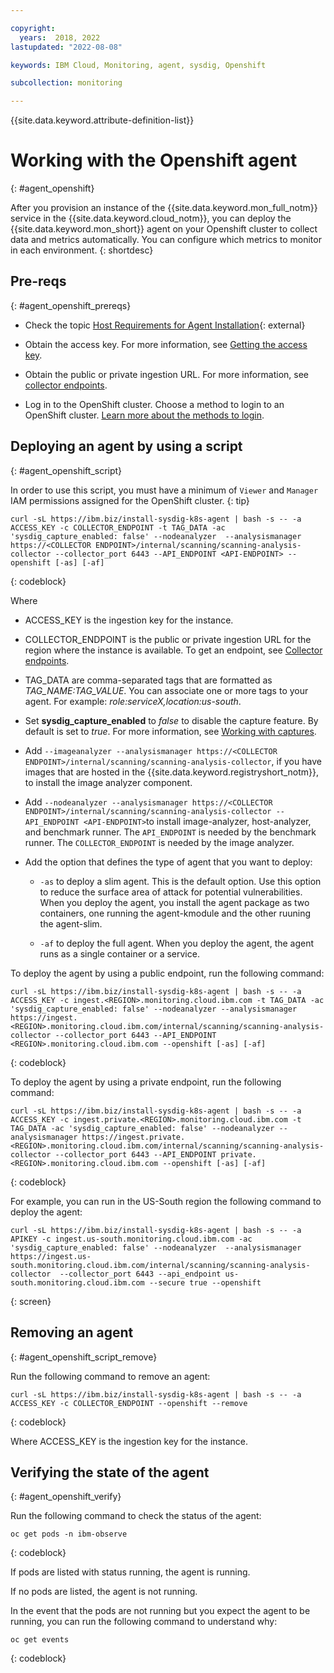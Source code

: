 ```yaml
---

copyright:
  years:  2018, 2022
lastupdated: "2022-08-08"

keywords: IBM Cloud, Monitoring, agent, sysdig, Openshift

subcollection: monitoring

---
```


{{site.data.keyword.attribute-definition-list}}

# Working with the Openshift agent
{: #agent_openshift}

After you provision an instance of the {{site.data.keyword.mon_full_notm}} service in the {{site.data.keyword.cloud_notm}}, you can deploy the {{site.data.keyword.mon_short}} agent on your Openshift cluster to collect data and metrics automatically. You can configure which metrics to monitor in each environment.
{: shortdesc}

   
## Pre-reqs
{: #agent_openshift_prereqs}

- Check the topic [Host Requirements for Agent Installation](https://docs.sysdig.com/en/host-requirements-for-agent-installation.html){: external}

- Obtain the access key. For more information, see [Getting the access key](/docs/monitoring?topic=monitoring-access_key).

- Obtain the public or private ingestion URL. For more information, see [collector endpoints](/docs/monitoring?topic=monitoring-endpoints#endpoints_ingestion).

- Log in to the OpenShift cluster. Choose a method to login to an OpenShift cluster. [Learn more about the methods to login](/docs/openshift?topic=openshift-access_cluster#access_automation).


## Deploying an agent by using a script
{: #agent_openshift_script}

In order to use this script, you must have a minimum of `Viewer` and `Manager` IAM permissions assigned for the OpenShift cluster.
{: tip}


```
curl -sL https://ibm.biz/install-sysdig-k8s-agent | bash -s -- -a ACCESS_KEY -c COLLECTOR_ENDPOINT -t TAG_DATA -ac 'sysdig_capture_enabled: false' --nodeanalyzer  --analysismanager https://<COLLECTOR ENDPOINT>/internal/scanning/scanning-analysis-collector --collector_port 6443 --API_ENDPOINT <API-ENDPOINT> --openshift [-as] [-af]
```
{: codeblock}

Where

* ACCESS_KEY is the ingestion key for the instance.

* COLLECTOR_ENDPOINT is the public or private ingestion URL for the region where the instance is available. To get an endpoint, see [Collector endpoints](/docs/monitoring?topic=monitoring-endpoints#endpoints_ingestion).

* TAG_DATA are comma-separated tags that are formatted as *TAG_NAME:TAG_VALUE*. You can associate one or more tags to your agent. For example: *role:serviceX,location:us-south*. 

* Set **sysdig_capture_enabled** to *false* to disable the capture feature. By default is set to *true*. For more information, see [Working with captures](/docs/monitoring?topic=monitoring-captures#captures).

* Add `--imageanalyzer --analysismanager https://<COLLECTOR ENDPOINT>/internal/scanning/scanning-analysis-collector`, if you have images that are hosted in the {{site.data.keyword.registryshort_notm}}, to install the image analyzer component.

* Add `--nodeanalyzer --analysismanager https://<COLLECTOR ENDPOINT>/internal/scanning/scanning-analysis-collector --API_ENDPOINT <API-ENDPOINT>`to install image-analyzer, host-analyzer, and benchmark runner. The `API_ENDPOINT` is needed by the benchmark runner. The `COLLECTOR_ENDPOINT` is needed by the image analyzer.

* Add the option that defines the type of agent that you want to deploy:

    - `-as` to deploy a slim agent. This is the default option. Use this option to reduce the surface area of attack for potential vulnerabilities. When you deploy the agent, you install the agent package as two containers, one running the agent-kmodule and the other ruuning the agent-slim. 

    - `-af` to deploy the full agent. When you deploy the agent, the agent runs as a single container or a service.


To deploy the agent by using a public endpoint, run the following command:

```
curl -sL https://ibm.biz/install-sysdig-k8s-agent | bash -s -- -a ACCESS_KEY -c ingest.<REGION>.monitoring.cloud.ibm.com -t TAG_DATA -ac 'sysdig_capture_enabled: false' --nodeanalyzer --analysismanager https://ingest.<REGION>.monitoring.cloud.ibm.com/internal/scanning/scanning-analysis-collector --collector_port 6443 --API_ENDPOINT <REGION>.monitoring.cloud.ibm.com --openshift [-as] [-af]
```
{: codeblock}

To deploy the agent by using a private endpoint, run the following command:

```
curl -sL https://ibm.biz/install-sysdig-k8s-agent | bash -s -- -a ACCESS_KEY -c ingest.private.<REGION>.monitoring.cloud.ibm.com -t TAG_DATA -ac 'sysdig_capture_enabled: false' --nodeanalyzer --analysismanager https://ingest.private.<REGION>.monitoring.cloud.ibm.com/internal/scanning/scanning-analysis-collector --collector_port 6443 --API_ENDPOINT private.<REGION>.monitoring.cloud.ibm.com --openshift [-as] [-af]
```
{: codeblock}



For example, you can run in the US-South region the following command to deploy the agent:

```
curl -sL https://ibm.biz/install-sysdig-k8s-agent | bash -s -- -a APIKEY -c ingest.us-south.monitoring.cloud.ibm.com -ac 'sysdig_capture_enabled: false' --nodeanalyzer  --analysismanager https://ingest.us-south.monitoring.cloud.ibm.com/internal/scanning/scanning-analysis-collector  --collector_port 6443 --api_endpoint us-south.monitoring.cloud.ibm.com --secure true --openshift
```
{: screen}




## Removing an agent
{: #agent_openshift_script_remove}

Run the following command to remove an agent:

```
curl -sL https://ibm.biz/install-sysdig-k8s-agent | bash -s -- -a ACCESS_KEY -c COLLECTOR_ENDPOINT --openshift --remove
```
{: codeblock}

Where ACCESS_KEY is the ingestion key for the instance.




## Verifying the state of the agent
{: #agent_openshift_verify}

Run the following command to check the status of the agent:

```text
oc get pods -n ibm-observe
```
{: codeblock}

If pods are listed with status running, the agent is running.

If no pods are listed, the agent is not running.

In the event that the pods are not running but you expect the agent to be running, you can run the following command to understand why:

```text
oc get events
```
{: codeblock}

   







